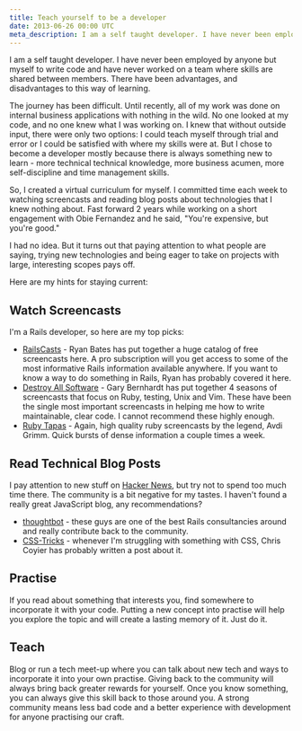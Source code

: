 ```yaml
---
title: Teach yourself to be a developer
date: 2013-06-26 00:00 UTC
meta_description: I am a self taught developer. I have never been employed by anyone but myself to write code and have never worked on a team where skills are shared between
---
```

I am a self taught developer. I have never been employed by anyone but myself to write code and have never worked on a team where skills are shared between members. There have been advantages, and disadvantages to this way of learning.

The journey has been difficult. Until recently, all of my work was done on internal business applications with nothing in the wild. No one looked at my code, and no one knew what I was working on. I knew that without outside input, there were only two options: I could teach myself through trial and error or I could be satisfied with where my skills were at. But I chose to become a developer mostly because there is always something new to learn - more technical technical knowledge, more business acumen, more self-discipline and time management skills.

So, I created a virtual curriculum for myself. I committed time each week to watching screencasts and reading blog posts about technologies that I knew nothing about. Fast forward 2 years while working on a short engagement with Obie Fernandez and he said, "You're expensive, but you're good."

I had no idea. But it turns out that paying attention to what people are saying, trying new technologies and being eager to take on projects with large, interesting scopes pays off.

Here are my hints for staying current:
<h2>Watch Screencasts</h2>
I'm a Rails developer, so here are my top picks:
<ul>
	<li><a href="http://railscasts.com/" target="_blank">RailsCasts</a> - Ryan Bates has put together a huge catalog of free screencasts here. A pro subscription will you get access to some of the most informative Rails information available anywhere. If you want to know a way to do something in Rails, Ryan has probably covered it here.</li>
	<li><a href="http://www.destroyallsoftware.com/" target="_blank">Destroy All Software</a> - Gary Bernhardt has put together 4 seasons of screencasts that focus on Ruby, testing, Unix and Vim. These have been the single most important screencasts in helping me how to write maintainable, clear code. I cannot recommend these highly enough.</li>
	<li><a href="http://www.rubytapas.com" target="_blank">Ruby Tapas</a> - Again, high quality ruby screencasts by the legend, Avdi Grimm. Quick bursts of dense information a couple times a week.</li>
</ul>
<h2>Read Technical Blog Posts</h2>
I pay attention to new stuff on <a href="http://news.ycombinator.com" target="_blank">Hacker News</a>, but try not to spend too much time there. The community is a bit negative for my tastes. I haven't found a really great JavaScript blog, any recommendations?
<ul>
	<li><a href="http://robots.thoughtbot.com" title="thoughtbot" target="_blank">thoughtbot</a> - these guys are one of the best Rails consultancies around and really contribute back to the community.</li>
	<li><a href="http://css-tricks.com" target="_blank">CSS-Tricks</a> - whenever I'm struggling with something with CSS, Chris Coyier has probably written a post about it.</li>
</ul>

<h2>Practise</h2>
If you read about something that interests you, find somewhere to incorporate it with your code. Putting a new concept into practise will help you explore the topic and will create a lasting memory of it. Just do it.

<h2>Teach</h2>
Blog or run a tech meet-up where you can talk about new tech and ways to incorporate it into your own practise. Giving back to the community will always bring back greater rewards for yourself. Once you know something, you can always give this skill back to those around you. A strong community means less bad code and a better experience with development for anyone practising our craft.
